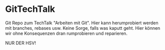 # GitTechTalk
Git Repo zum TechTalk "Arbeiten mit Git".  Hier kann herumprobiert werden mit branches, rebases usw.
Keine Sorge, falls was kaputt geht. Hier können wir ohne Konsequenzen dran rumprobieren und reparieren.


NUR DER HSV!
